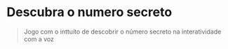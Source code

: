 # Descubra o numero secreto
> Jogo com o inttuíto de descobrir o número secreto na interatividade com a voz 
